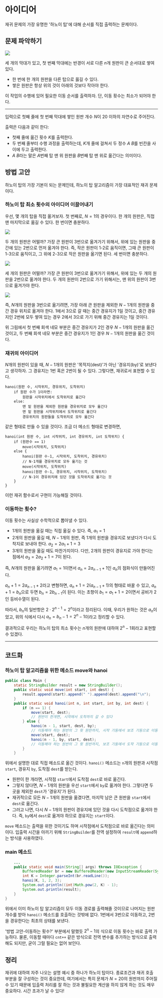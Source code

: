# 아이디어
재귀 문제의 가장 유명한 '하노이 탑'에 대해 순서를 직접 출력하는 문제이다.

## 문제 파악하기

![](https://velog.velcdn.com/images/aoi-aoba/post/a996d1ac-9a7f-43b6-8430-65f5e3a4c666/image.png)

세 개의 막대가 있고, 첫 번째 막대에는 반경이 서로 다른 $n$개 원판이 큰 순서대로 쌓여 있다.
- 한 번에 한 개의 원판을 다른 탑으로 옳길 수 있다.
- 쌓은 원판은 항상 위의 것이 아래의 것보다 작아야 한다.

이 작업의 수행에 있어 필요한 이동 순서를 출력하자. 단, 이동 횟수는 최소가 되어야 한다.

---

입력으로 첫째 줄에 첫 번째 막대에 쌓인 원판 개수 $N$이 20 이하의 자연수로 주어진다.

출력은 다음과 같이 한다:
- 첫째 줄에 옮긴 횟수 $K$를 출력한다.
- 두 번째 줄부터 수행 과정을 출력하는데, $K$개 줄에 걸쳐서 두 정수 $A$ $B$를 빈칸을 사이에 두고 출력한다.
- $A$ $B$라는 말은 $A$번째 탑 맨 위 원판을 $B$번째 탑 맨 위로 옮긴다는 의미이다.

## 방법 고안
하노이 탑의 가장 기본이 되는 문제인데, 하노이 탑 알고리즘이 가장 대표적인 재귀 문제이다.

### 하노이 탑 최소 횟수의 아이디어 이끌어내기
우선, 몇 개의 탑을 직접 옮겨보자. 첫 번째로, $N=1$의 경우이다. 한 개의 원판은, 직접 맨 마지막으로 옮길 수 있다. 한 번이면 충분하다.

![](https://velog.velcdn.com/images/aoi-aoba/post/0a3010b3-630f-4792-8693-f54c4478c7e5/image.png)

두 개의 원판은 어떨까? 가장 큰 원판이 3번으로 옮겨가기 위해서, 위에 있는 원판을 중간에 있는 2번으로 먼저 옮겨야 한다. 즉, 작은 원판이 1-2로 움직이면, 그때 큰 원판이 1-3으로 움직이고, 그 위에 2-3으로 작은 원판을 옮기면 된다. 세 번이면 충분하다.

![](https://velog.velcdn.com/images/aoi-aoba/post/60f131e9-b083-4109-b2a7-6ed7df334414/image.png)

세 개의 원판은 어떨까? 가장 큰 원판이 3번으로 옮겨가기 위해서, 위에 있는 두 개의 원판을 2번으로 옮겨야 한다. 두 개의 원판이 2번으로 가기 위해서는, 맨 위의 원판이 3번으로 옮겨가야 한다.

![](https://velog.velcdn.com/images/aoi-aoba/post/10e57c00-618b-43cc-b46c-d5c724aad1a5/image.png)

즉, $N$개의 원판을 3번으로 옮기려면, 가장 아래 큰 원판을 제외한 $N-1$개의 원판을 중간 경유 위치로 옮겨야 한다. 1에서 3으로 갈 때는 중간 경유지가 1일 것이고, 중간 경유지인 2번에 모두 쌓여 있는 경우 2에서 3으로 가기 위해 중간 경유지는 1일 것이다.

위 그림에서 첫 번째 회색 네모 부분은 중간 경유지가 2인 경우 $N-1$개의 원판을 옮긴 것이고, 두 번째 회색 네모 부분은 중간 경유지가 1인 경우 $N-1$개의 원판을 옮긴 것이다.

### 재귀의 아이디어
$N$개의 원판이 있을 때, $N-1$개의 원판은 '목적지(dest)'가 아닌 '경유지(by)'로 보낸다고 생각하자. 그 경유지는 1번 혹은 2번이 될 수 있다. 그렇다면, 재귀로서 표현할 수 있다.
```
hanoi(원판 수, 시작위치, 경유위치, 도착위치)
	if 원판 수가 1이라면:
    	원판을 시작위치에서 도착위치로 옮긴다
    else:
   		맨 밑 원판을 제외한 원판을 경유위치로 모두 옮긴다
        맨 밑 원판을 시작위치에서 도착위치로 옮긴다
        경유위치의 원판들을 도착위치로 모두 옮긴다
```

같은 형태로 만들 수 있을 것이다. 조금 더 메소드 형태로 변경하면,
```
hanoi(int 원판 수, int 시작위치, int 경유위치, int 도착위치) {
	if (원판수 == 1) 
    	move(시작위치, 도착위치)
    else {
    	hanoi(원판 수-1, 시작위치, 도착위치, 경유위치)
        // N-1개를 경유위치로 모두 옮기는 것
        move(시작위치, 도착위치)
        hanoi(원판 수-1, 경유위치, 시작위치, 도착위치)
        // N-1이 경유위치에 있던 것을 도착위치로 옮기는 것
    }
}
```

이런 재귀 함수로서 구현이 가능해질 것이다.

### 이동하는 횟수?
이동 횟수는 사실상 수학적으로 뽑아낼 수 있다.

- 1개의 원판을 옮길 때는 직접 옮길 수 있다. 즉, $a_1 = 1$
- 2개의 원판을 옮길 때, $N-1$개의 원판, 즉 1개의 원판을 경유지로 보냈다가 다시 도착지로 보내야 한다. $a_2 = 2a_1 + 1 = 3$
- 3개의 원판을 옮길 때도 마찬가지이다. 다만, 2개의 원판이 경유지로 가야 한다는 점에서 $a_3 = 2a_2 + 1 = 7$이 된다.

즉, $N$개의 원판을 옮기려면 $a_1 = 1$이면서 $a_n = 2a_{n-1} + 1$인 $a_n$의 점화식이 만들어진다.

$a_n + 1 = 2a_{n-1} + 2$라고 변형하면, $a_n + 1 = 2(a_{n-1} + 1)$의 형태로 바꿀 수 있고, $a_n + 1 = b_n$으로 두면 $b_n = 2b_{n-1}$이 된다. 이는 초항이 $b_1 = a_1 + 1 = 2$이면서 공비가 $2$인 등비수열이 된다.

따라서, $b_n$의 일반항은 $2 \cdot 2^{n-1} = 2^n$이라고 정리된다. 이때, 우리가 원하는 것은 $a_n$이었고, 위의 식에서 다시 $a_n = b_n - 1 = 2^n - 1$이라고 정리할 수 있다.

결과적으로 우리는 하노이 탑의 최소 횟수는 $n$개의 원판에 대하여 $2^n-1$회라고 표현할 수 있겠다.

---

## 코드화
### 하노이 탑 알고리즘을 위한 메소드 move와 hanoi
```java
public class Main {
    static StringBuilder result = new StringBuilder();
    public static void move(int start, int dest) {
        result.append(start).append(" ").append(dest).append("\n");
    }
    public static void hanoi(int n, int start, int by, int dest) {
        if (n == 1) {
            move(start, dest);
            // 원반이 한개면, 시작에서 도착까지 갈 수 있다
        } else {
            hanoi(n - 1, start, dest, by);
            // 이동해야 하는 원반의 그 윗 원반까지, 시작 기둥에서 보조 기둥으로 이동 (start -> by 인 셈이다)
            move(start, dest);
            hanoi(n - 1, by, start, dest);
            // 이동해야 하는 원반의 그 윗 원반까지, 보조 기둥에서 도착 기둥으로 이동 (by - > dest 인 셈이다)
        }
    }
```
위에서 설명한 대로 직접 메소드로 옮긴 것이다. `hanoi()` 메소드는 `n`개의 원판과 시작점 `start`, 경유지 `by`, 도착점 `dest`를 받는다.
- 원판이 한 개라면, 시작점 `start`에서 도착점 `dest`로 바로 옮긴다.
- 그렇지 않다면, $N-1$개의 원판을 우선 `start`에서 `by`로 옮겨야 한다. 그렇다면 두 곳을 제외한 `dest`가 '경유지'가 된다.
- 재귀적으로 모든 $N-1$개의 원판을 옮겼다면, 마지막 남은 큰 원판을 `start`에서 `dest`로 옮긴다.
- 그러고 나면, 다시 $N-1$개의 원판이 경유지에 있던 것을 다시 도착점으로 옮겨야 한다. 즉, `by`에서 `dest`로 옮겨야 하므로 경유지는 `start`이다.

`move` 메소드는 출력을 위한 것이기도 하며 시작점에서 도착점으로 바로 옮긴다는 의미이다. 입출력 시간을 아끼기 위해 `StringBuilder`를 전역 설정하여 `result`에 `append`하는 방식을 사용하였다.

### main 메소드
```java
	...
    public static void main(String[] args) throws IOException {
        BufferedReader br = new BufferedReader(new InputStreamReader(System.in));
        int K = Integer.parseInt(br.readLine());
        hanoi(K, 1, 2, 3);
        System.out.println((int)Math.pow(2, K) - 1);
        System.out.println(result);
    }
}
```
위에서 이미 하노이 탑 알고리즘이 모두 이동 경로를 출력해줄 것이므로 나머지는 원판 개수를 받아 `hanoi()` 메소드를 호출하는 것밖에 없다. 1번에서 3번으로 이동하고, 2번을 경유한다는 최초의 상태를 보낸다.

'방법 고안-이동하는 횟수?' 부분에서 말했듯 $2^n-1$의 식으로 이동 횟수는 바로 출력 가능하다. 물론, 이동할 때마다 `cnt++` 같은 방식으로 전역 변수를 추가하는 방식으로 출력해도 되지만, 굳이 그럴 필요는 없어 보인다.


## 정리
재귀에 대하여 자주 나오는 설명 예시 중 하나가 하노이 탑이다. 종료조건과 재귀 호출 부분을 잘 구성하는 것이 중요한데, 여기에서는 특히 문제가 $N = 20$의 원판까지 주어질 수 있기 때문에 입출력 처리를 잘 하는 것과 불필요한 계산을 하지 않게 하는 것도 매우 중요하다. 시간 초과가 날 수 있다!
